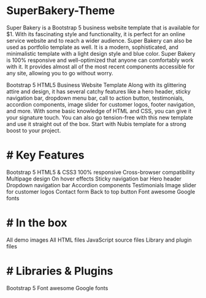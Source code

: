 # SuperBakery-Theme

Super Bakery is a Bootstrap 5 business website template that is available for $1. With its fascinating style and functionality, it is perfect for an online service website and to reach a wider audience. Super Bakery can also be used as portfolio template as well. It is a modern, sophisticated, and minimalistic template with a light design style and blue color. Super Bakery is 100% responsive and well-optimized that anyone can comfortably work with it. It provides almost all of the most recent components accessible for any site, allowing you to go without worry.



Bootstrap 5 HTML5 Business Website Template
Along with its glittering attire and design, it has several catchy features like a hero header, sticky navigation bar, dropdown menu bar, call to action button, testimonials, accordion components, image slider for customer logos, footer navigation, and more. With some basic knowledge of HTML and CSS, you can give it your signature touch. You can also go tension-free with this new template and use it straight out of the box. Start with Nubis template for a strong boost to your project.



# # Key Features
Bootstrap 5
HTML5 & CSS3
100% responsive
Cross-browser compatibility
Multipage design
On hover effects
Sticky navigation bar
Hero header
Dropdown navigation bar
Accordion components
Testimonials
Image slider for customer logos
Contact form
Back to top button
Font awesome
Google fonts


# # In the box
All demo images
All HTML files
JavaScript source files
Library and plugin files


# # Libraries & Plugins
Bootstrap 5
Font awesome
Google fonts
